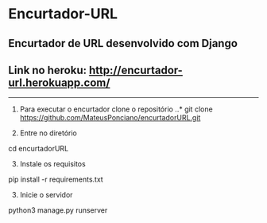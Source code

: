 # Encurtador-URL
Encurtador de URL desenvolvido com Django
------
## Link no heroku: http://encurtador-url.herokuapp.com/
-----

1. Para executar o encurtador clone o repositório
..* git clone https://github.com/MateusPonciano/encurtadorURL.git

2. Entre no diretório

  cd encurtadorURL

3. Instale os requisitos

  pip install -r requirements.txt

3. Inicie o servidor

  python3 manage.py runserver
